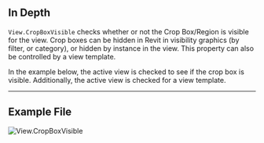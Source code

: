 ## In Depth
`View.CropBoxVisible` checks whether or not the Crop Box/Region is visible for the view. Crop boxes can be hidden in Revit in visibility graphics (by filter, or category), or hidden by instance in the view. This property can also be controlled by a view template.

In the example below, the active view is checked to see if the crop box is visible. Additionally, the active view is checked for a view template.
___
## Example File

![View.CropBoxVisible](./Revit.Elements.Views.View.CropBoxVisible_img.jpg)